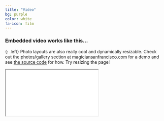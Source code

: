 ```yaml
---
title: "Video"
bg: purple
color: white
fa-icon: film
---
```


### Embedded video works like this…
{: .left}
Photo layouts are also really cool and dynamically resizable. Check out the photos/gallery section at [magiciansanfrancisco.com](http://magiciansanfrancisco.com) for a demo and see [the source code](https://github.com/strongrobert/MagicianSanFrancisco) for how. Try resizing the page!

<div class="icontain"><iframe src="//www.youtube.com/embed/J1RfcEzD9rw" allowfullscreen></iframe></div>
